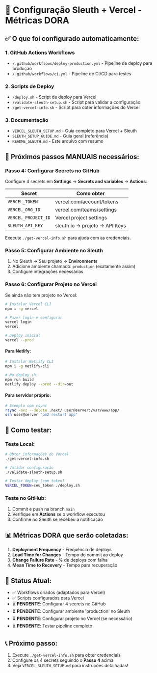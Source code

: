 # 🚀 Configuração Sleuth + Vercel - Métricas DORA

## ✅ O que foi configurado automaticamente:

### 1. **GitHub Actions Workflows**
- `/.github/workflows/deploy-production.yml` - Pipeline de deploy para produção
- `/.github/workflows/ci.yml` - Pipeline de CI/CD para testes

### 2. **Scripts de Deploy**
- `/deploy.sh` - Script de deploy para Vercel
- `/validate-sleuth-setup.sh` - Script para validar a configuração
- `/get-vercel-info.sh` - Script para obter informações do Vercel

### 3. **Documentação**
- `VERCEL_SLEUTH_SETUP.md` - Guia completo para Vercel + Sleuth
- `SLEUTH_SETUP_GUIDE.md` - Guia geral (referência)
- `README_SLEUTH.md` - Este arquivo com resumo

## 🔧 Próximos passos MANUAIS necessários:

### **Passo 4: Configurar Secrets no GitHub**
Configure 4 secrets em **Settings** → **Secrets and variables** → **Actions**:

| Secret | Como obter |
|--------|------------|
| `VERCEL_TOKEN` | vercel.com/account/tokens |
| `VERCEL_ORG_ID` | vercel.com/teams/settings |
| `VERCEL_PROJECT_ID` | Vercel project settings |
| `SLEUTH_API_KEY` | sleuth.io → projeto → API Keys |

Execute `./get-vercel-info.sh` para ajuda com as credenciais.

### **Passo 5: Configurar Ambiente no Sleuth**
1. No Sleuth → Seu projeto → **Environments**
2. Adicione ambiente chamado: `production` (exatamente assim)
3. Configure integrações necessárias

### **Passo 6: Configurar Projeto no Vercel**
Se ainda não tem projeto no Vercel:

```bash
# Instalar Vercel CLI
npm i -g vercel

# Fazer login e configurar
vercel login
vercel

# Deploy inicial
vercel --prod
```

#### Para Netlify:
```bash
# Instalar Netlify CLI  
npm i -g netlify-cli

# No deploy.sh:
npm run build
netlify deploy --prod --dir=out
```

#### Para servidor próprio:
```bash
# Exemplo com rsync
rsync -avz --delete .next/ user@server:/var/www/app/
ssh user@server "pm2 restart app"
```

## 🧪 Como testar:

### **Teste Local:**
```bash
# Obter informações do Vercel
./get-vercel-info.sh

# Validar configuração
./validate-sleuth-setup.sh

# Testar deploy (com token)
VERCEL_TOKEN=seu_token ./deploy.sh
```

### **Teste no GitHub:**
1. Commit e push na branch `main`
2. Verifique em **Actions** se o workflow executou
3. Confirme no Sleuth se recebeu a notificação

## 📊 Métricas DORA que serão coletadas:

1. **Deployment Frequency** - Frequência de deploys
2. **Lead Time for Changes** - Tempo do commit ao deploy  
3. **Change Failure Rate** - % de deploys com falha
4. **Mean Time to Recovery** - Tempo para recuperação

## 🎯 Status Atual:

- ✅ Workflows criados (adaptados para Vercel)
- ✅ Scripts configurados para Vercel
- ⏳ **PENDENTE**: Configurar 4 secrets no GitHub
- ⏳ **PENDENTE**: Configurar ambiente 'production' no Sleuth
- ⏳ **PENDENTE**: Configurar projeto no Vercel (se necessário)
- ⏳ **PENDENTE**: Testar pipeline completo

## 📞 Próximo passo:
1. Execute `./get-vercel-info.sh` para obter credenciais
2. Configure os 4 secrets seguindo o **Passo 4** acima
3. Veja `VERCEL_SLEUTH_SETUP.md` para instruções detalhadas!

